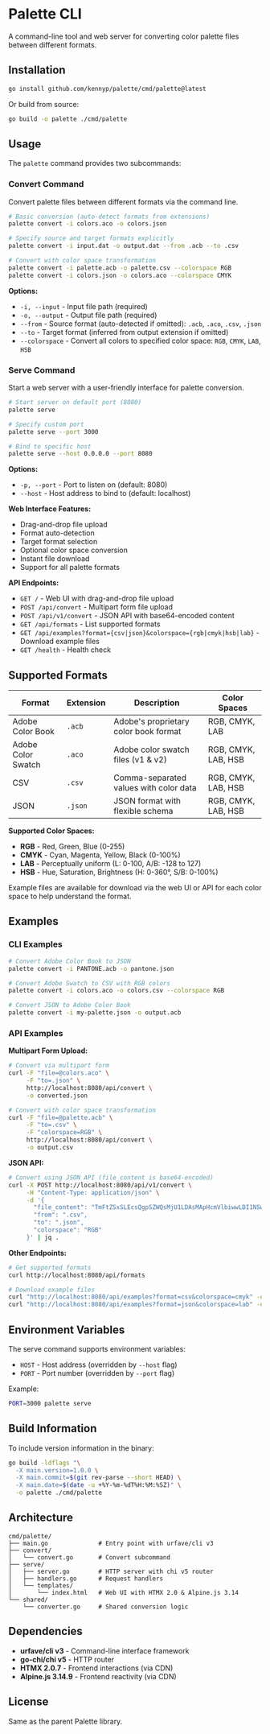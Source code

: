 # Palette CLI

A command-line tool and web server for converting color palette files between different formats.

## Installation

```bash
go install github.com/kennyp/palette/cmd/palette@latest
```

Or build from source:

```bash
go build -o palette ./cmd/palette
```

## Usage

The `palette` command provides two subcommands:

### Convert Command

Convert palette files between different formats via the command line.

```bash
# Basic conversion (auto-detect formats from extensions)
palette convert -i colors.aco -o colors.json

# Specify source and target formats explicitly
palette convert -i input.dat -o output.dat --from .acb --to .csv

# Convert with color space transformation
palette convert -i palette.acb -o palette.csv --colorspace RGB
palette convert -i colors.json -o colors.aco --colorspace CMYK
```

**Options:**
- `-i, --input` - Input file path (required)
- `-o, --output` - Output file path (required)
- `--from` - Source format (auto-detected if omitted): `.acb`, `.aco`, `.csv`, `.json`
- `--to` - Target format (inferred from output extension if omitted)
- `--colorspace` - Convert all colors to specified color space: `RGB`, `CMYK`, `LAB`, `HSB`

### Serve Command

Start a web server with a user-friendly interface for palette conversion.

```bash
# Start server on default port (8080)
palette serve

# Specify custom port
palette serve --port 3000

# Bind to specific host
palette serve --host 0.0.0.0 --port 8080
```

**Options:**
- `-p, --port` - Port to listen on (default: 8080)
- `--host` - Host address to bind to (default: localhost)

**Web Interface Features:**
- Drag-and-drop file upload
- Format auto-detection
- Target format selection
- Optional color space conversion
- Instant file download
- Support for all palette formats

**API Endpoints:**
- `GET /` - Web UI with drag-and-drop file upload
- `POST /api/convert` - Multipart form file upload
- `POST /api/v1/convert` - JSON API with base64-encoded content
- `GET /api/formats` - List supported formats
- `GET /api/examples?format={csv|json}&colorspace={rgb|cmyk|hsb|lab}` - Download example files
- `GET /health` - Health check

## Supported Formats

| Format | Extension | Description | Color Spaces |
|--------|-----------|-------------|--------------|
| Adobe Color Book | `.acb` | Adobe's proprietary color book format | RGB, CMYK, LAB |
| Adobe Color Swatch | `.aco` | Adobe color swatch files (v1 & v2) | RGB, CMYK, LAB, HSB |
| CSV | `.csv` | Comma-separated values with color data | RGB, CMYK, LAB, HSB |
| JSON | `.json` | JSON format with flexible schema | RGB, CMYK, LAB, HSB |

**Supported Color Spaces:**
- **RGB** - Red, Green, Blue (0-255)
- **CMYK** - Cyan, Magenta, Yellow, Black (0-100%)
- **LAB** - Perceptually uniform (L: 0-100, A/B: -128 to 127)
- **HSB** - Hue, Saturation, Brightness (H: 0-360°, S/B: 0-100%)

Example files are available for download via the web UI or API for each color space to help understand the format.

## Examples

### CLI Examples

```bash
# Convert Adobe Color Book to JSON
palette convert -i PANTONE.acb -o pantone.json

# Convert Adobe Swatch to CSV with RGB colors
palette convert -i colors.aco -o colors.csv --colorspace RGB

# Convert JSON to Adobe Color Book
palette convert -i my-palette.json -o output.acb
```

### API Examples

**Multipart Form Upload:**
```bash
# Convert via multipart form
curl -F "file=@colors.aco" \
     -F "to=.json" \
     http://localhost:8080/api/convert \
     -o converted.json

# Convert with color space transformation
curl -F "file=@palette.acb" \
     -F "to=.csv" \
     -F "colorspace=RGB" \
     http://localhost:8080/api/convert \
     -o output.csv
```

**JSON API:**
```bash
# Convert using JSON API (file_content is base64-encoded)
curl -X POST http://localhost:8080/api/v1/convert \
     -H "Content-Type: application/json" \
     -d '{
       "file_content": "TmFtZSxSLEcsQgpSZWQsMjU1LDAsMApHcmVlbiwwLDI1NSwwCkJsdWUsMCwwLDI1NQ==",
       "from": ".csv",
       "to": ".json",
       "colorspace": "RGB"
     }' | jq .
```

**Other Endpoints:**
```bash
# Get supported formats
curl http://localhost:8080/api/formats

# Download example files
curl "http://localhost:8080/api/examples?format=csv&colorspace=cmyk" -o example-cmyk.csv
curl "http://localhost:8080/api/examples?format=json&colorspace=lab" -o example-lab.json
```

## Environment Variables

The serve command supports environment variables:

- `HOST` - Host address (overridden by `--host` flag)
- `PORT` - Port number (overridden by `--port` flag)

Example:
```bash
PORT=3000 palette serve
```

## Build Information

To include version information in the binary:

```bash
go build -ldflags "\
  -X main.version=1.0.0 \
  -X main.commit=$(git rev-parse --short HEAD) \
  -X main.date=$(date -u +%Y-%m-%dT%H:%M:%SZ)" \
  -o palette ./cmd/palette
```

## Architecture

```
cmd/palette/
├── main.go              # Entry point with urfave/cli v3
├── convert/
│   └── convert.go       # Convert subcommand
├── serve/
│   ├── server.go        # HTTP server with chi v5 router
│   ├── handlers.go      # Request handlers
│   └── templates/
│       └── index.html   # Web UI with HTMX 2.0 & Alpine.js 3.14
└── shared/
    └── converter.go     # Shared conversion logic
```

## Dependencies

- **urfave/cli v3** - Command-line interface framework
- **go-chi/chi v5** - HTTP router
- **HTMX 2.0.7** - Frontend interactions (via CDN)
- **Alpine.js 3.14.9** - Frontend reactivity (via CDN)

## License

Same as the parent Palette library.
